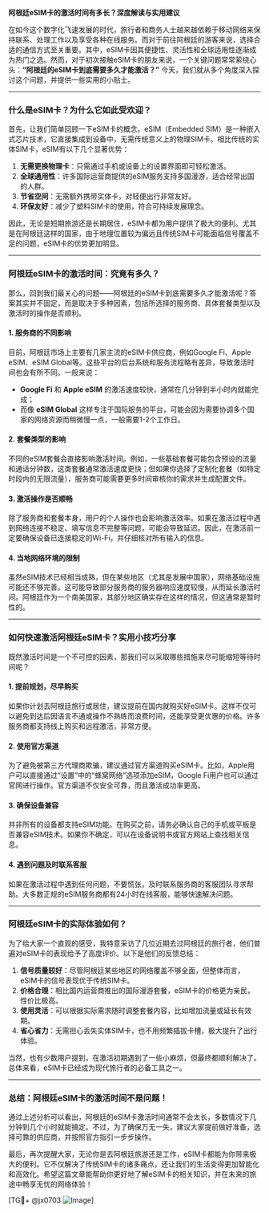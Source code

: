 **阿根廷eSIM卡的激活时间有多长？深度解读与实用建议**

在如今这个数字化飞速发展的时代，旅行者和商务人士越来越依赖于移动网络来保持联系、处理工作以及享受各种在线服务。而对于前往阿根廷的游客来说，选择合适的通信方式至关重要。其中，eSIM卡因其便捷性、灵活性和全球适用性逐渐成为热门之选。然而，对于初次接触eSIM卡的朋友来说，一个关键问题常常萦绕心头：**“阿根廷的eSIM卡到底需要多久才能激活？”** 今天，我们就从多个角度深入探讨这个问题，并提供一些实用的小贴士。

---

### **什么是eSIM卡？为什么它如此受欢迎？**

首先，让我们简单回顾一下eSIM卡的概念。eSIM（Embedded SIM）是一种嵌入式芯片技术，它直接集成到设备中，无需传统意义上的物理SIM卡。相比传统的实体SIM卡，eSIM有以下几个显著优势：

1. **无需更换物理卡**：只需通过手机或设备上的设置界面即可轻松激活。
2. **全球通用性**：许多国际运营商提供的eSIM服务支持多国漫游，适合经常出国的人群。
3. **节省空间**：无需额外携带实体卡，对轻便出行非常友好。
4. **环保友好**：减少了塑料SIM卡的使用，符合可持续发展理念。

因此，无论是短期旅游还是长期居住，eSIM卡都为用户提供了极大的便利。尤其是在阿根廷这样的国家，由于地理位置较为偏远且传统SIM卡可能面临信号覆盖不足的问题，eSIM卡的优势更加明显。

---

### **阿根廷eSIM卡的激活时间：究竟有多久？**

那么，回到我们最关心的问题——阿根廷的eSIM卡到底需要多久才能激活呢？答案其实并不固定，而是取决于多种因素，包括所选择的服务商、具体套餐类型以及激活时的操作是否顺利。

#### **1. 服务商的不同影响**
目前，阿根廷市场上主要有几家主流的eSIM卡供应商，例如Google Fi、Apple eSIM、eSIM Global等。这些平台的后台系统和服务流程略有差异，导致激活时间也会有所不同。一般来说：
- **Google Fi** 和 **Apple eSIM** 的激活速度较快，通常在几分钟到半小时内就能完成；
- 而像 **eSIM Global** 这样专注于国际服务的平台，可能会因为需要协调多个国家的网络资源而稍微慢一点，一般需要1-2个工作日。

#### **2. 套餐类型的影响**
不同的eSIM套餐会直接影响激活时间。例如，一些基础套餐可能包含预设的流量和通话分钟数，这类套餐通常激活速度更快；但如果你选择了定制化套餐（如特定时段内的无限流量），服务商可能需要更多时间审核你的需求并生成配置文件。

#### **3. 激活操作是否顺畅**
除了服务商和套餐本身，用户的个人操作也会影响激活效率。如果在激活过程中遇到网络连接不稳定、填写信息不完整等问题，可能会导致延迟。因此，在激活前一定要确保设备已连接稳定的Wi-Fi，并仔细核对所有输入的信息。

#### **4. 当地网络环境的限制**
虽然eSIM技术已经相当成熟，但在某些地区（尤其是发展中国家），网络基础设施可能还不够完善。这可能导致部分服务商的服务器响应速度较慢，从而延长激活时间。阿根廷作为一个南美国家，其部分地区确实存在这样的情况，但这通常是暂时性的。

---

### **如何快速激活阿根廷eSIM卡？实用小技巧分享**

既然激活时间是一个不可控的因素，那我们可以采取哪些措施来尽可能缩短等待时间呢？

#### **1. 提前规划，尽早购买**
如果你计划去阿根廷旅行或居住，建议提前在国内就购买好eSIM卡。这样不仅可以避免到达后因语言不通或操作不熟练而浪费时间，还能享受更优惠的价格。许多服务商都支持线上购买和远程激活，非常方便。

#### **2. 使用官方渠道**
为了避免被第三方代理商欺骗，建议通过官方渠道购买eSIM卡。比如，Apple用户可以直接通过“设置”中的“蜂窝网络”选项添加eSIM，Google Fi用户也可以通过官网进行操作。官方渠道不仅安全可靠，而且激活成功率更高。

#### **3. 确保设备兼容**
并非所有的设备都支持eSIM功能。在购买之前，请务必确认自己的手机或平板是否兼容eSIM技术。如果你不确定，可以在设备说明书或官方网站上查找相关信息。

#### **4. 遇到问题及时联系客服**
如果在激活过程中遇到任何问题，不要慌张，及时联系服务商的客服团队寻求帮助。大多数正规的eSIM服务商都有24小时在线客服，能够快速解决问题。

---

### **阿根廷eSIM卡的实际体验如何？**

为了给大家一个直观的感受，我特意采访了几位近期去过阿根廷的旅行者，他们普遍对eSIM卡的表现给予了高度评价。以下是他们的反馈总结：

1. **信号质量较好**：尽管阿根廷某些地区的网络覆盖不够全面，但整体而言，eSIM卡的信号表现优于传统SIM卡。
2. **价格合理**：相比国内运营商推出的国际漫游套餐，eSIM卡的价格更为亲民，性价比极高。
3. **使用灵活**：可以根据实际需求随时调整套餐内容，比如增加流量或延长有效期。
4. **省心省力**：无需担心丢失实体SIM卡，也不用频繁插拔卡槽，极大提升了出行体验。

当然，也有少数用户提到，在激活初期遇到了一些小麻烦，但最终都顺利解决了。总体来看，eSIM卡已经成为现代旅行者的必备工具之一。

---

### **总结：阿根廷eSIM卡的激活时间不是问题！**

通过上述分析可以看出，阿根廷的eSIM卡激活时间通常不会太长，多数情况下几分钟到几个小时就能搞定。不过，为了确保万无一失，建议大家提前做好准备，选择可靠的供应商，并按照官方指引一步步操作。

最后，再次提醒大家，无论你是去阿根廷旅游还是工作，eSIM卡都能为你带来极大的便利。它不仅解决了传统SIM卡的诸多痛点，还让我们的生活变得更加智能化和高效化。希望这篇文章能帮助你更好地了解eSIM卡的相关知识，并在未来的旅途中畅享无忧的网络体验！

[TG💪+ @jx0703 ![Image](https://github.com/user-attachments/assets/dbca1d08-cadb-493c-b0ec-ad6f7a83f270)]